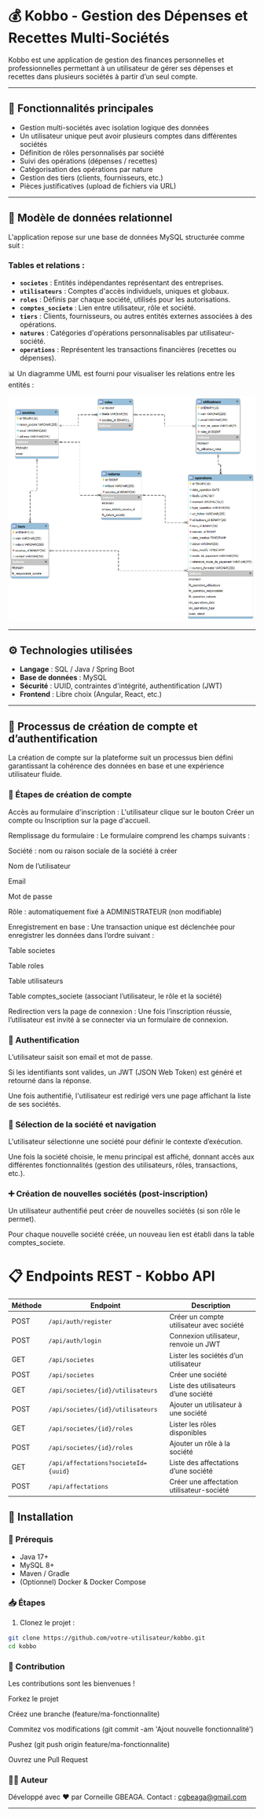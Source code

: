 # 💰 Kobbo - Gestion des Dépenses et Recettes Multi-Sociétés

Kobbo est une application de gestion des finances personnelles et professionnelles permettant à
un utilisateur de gérer ses dépenses et recettes dans plusieurs sociétés à partir d’un seul compte.

---

## 📌 Fonctionnalités principales

- Gestion multi-sociétés avec isolation logique des données
- Un utilisateur unique peut avoir plusieurs comptes dans différentes sociétés
- Définition de rôles personnalisés par société
- Suivi des opérations (dépenses / recettes)
- Catégorisation des opérations par nature
- Gestion des tiers (clients, fournisseurs, etc.)
- Pièces justificatives (upload de fichiers via URL)

---

## 🧱 Modèle de données relationnel

L'application repose sur une base de données MySQL structurée comme suit :

### Tables et relations :

- **`societes`** : Entités indépendantes représentant des entreprises.
- **`utilisateurs`** : Comptes d'accès individuels, uniques et globaux.
- **`roles`** : Définis par chaque société, utilisés pour les autorisations.
- **`comptes_societe`** : Lien entre utilisateur, rôle et société.
- **`tiers`** : Clients, fournisseurs, ou autres entités externes associées à des opérations.
- **`natures`** : Catégories d'opérations personnalisables par utilisateur-société.
- **`operations`** : Représentent les transactions financières (recettes ou dépenses).

📊 Un diagramme UML est fourni pour visualiser les relations entre les entités :

![Diagramme - Kobbo](Diagramme_kobbo.png)

---

## ⚙️ Technologies utilisées

- **Langage** : SQL / Java / Spring Boot
- **Base de données** : MySQL
- **Sécurité** : UUID, contraintes d'intégrité, authentification (JWT)
- **Frontend** : Libre choix (Angular, React, etc.)

---

## 📝 Processus de création de compte et d’authentification

La création de compte sur la plateforme suit un processus bien défini garantissant la cohérence des données en base et
une expérience utilisateur fluide.

### 🧾 Étapes de création de compte

Accès au formulaire d'inscription :
L'utilisateur clique sur le bouton Créer un compte ou Inscription sur la page d'accueil.

Remplissage du formulaire :
Le formulaire comprend les champs suivants :

Société : nom ou raison sociale de la société à créer

Nom de l’utilisateur

Email

Mot de passe

Rôle : automatiquement fixé à ADMINISTRATEUR (non modifiable)

Enregistrement en base :
Une transaction unique est déclenchée pour enregistrer les données dans l’ordre suivant :

Table societes

Table roles

Table utilisateurs

Table comptes_societe (associant l’utilisateur, le rôle et la société)

Redirection vers la page de connexion :
Une fois l’inscription réussie, l’utilisateur est invité à se connecter via un formulaire de connexion.

### 🔐 Authentification

L’utilisateur saisit son email et mot de passe.

Si les identifiants sont valides, un JWT (JSON Web Token) est généré et retourné dans la réponse.

Une fois authentifié, l'utilisateur est redirigé vers une page affichant la liste de ses sociétés.

### 🏢 Sélection de la société et navigation

L'utilisateur sélectionne une société pour définir le contexte d’exécution.

Une fois la société choisie, le menu principal est affiché, donnant accès aux différentes fonctionnalités (gestion des
utilisateurs, rôles, transactions, etc.).

### ➕ Création de nouvelles sociétés (post-inscription)

Un utilisateur authentifié peut créer de nouvelles sociétés (si son rôle le permet).

Pour chaque nouvelle société créée, un nouveau lien est établi dans la table comptes_societe.

# 📋 Endpoints REST - Kobbo API

| Méthode | Endpoint                             | Description                               |
|---------|--------------------------------------|-------------------------------------------|
| POST    | `/api/auth/register`                 | Créer un compte utilisateur avec société  |
| POST    | `/api/auth/login`                    | Connexion utilisateur, renvoie un JWT     |
| GET     | `/api/societes`                      | Lister les sociétés d’un utilisateur      |
| POST    | `/api/societes`                      | Créer une société                         |
| GET     | `/api/societes/{id}/utilisateurs`    | Liste des utilisateurs d’une société      |
| POST    | `/api/societes/{id}/utilisateurs`    | Ajouter un utilisateur à une société      |
| GET     | `/api/societes/{id}/roles`           | Lister les rôles disponibles              |
| POST    | `/api/societes/{id}/roles`           | Ajouter un rôle à la société              |
| GET     | `/api/affectations?societeId={uuid}` | Liste des affectations d’une société      |
| POST    | `/api/affectations`                  | Créer une affectation utilisateur-société |

## 🚀 Installation

### 🔧 Prérequis

- Java 17+
- MySQL 8+
- Maven / Gradle
- (Optionnel) Docker & Docker Compose

### 📥 Étapes

1. Clonez le projet :

```bash
git clone https://github.com/votre-utilisateur/kobbo.git
cd kobbo
```

### 🤝 Contribution

Les contributions sont les bienvenues !

Forkez le projet

Créez une branche (feature/ma-fonctionnalite)

Commitez vos modifications (git commit -am 'Ajout nouvelle fonctionnalité')

Pushez (git push origin feature/ma-fonctionnalite)

Ouvrez une Pull Request

### 👨‍💻 Auteur

Développé avec ❤️ par Corneille GBEAGA.
Contact : cgbeaga@gmail.com

---
